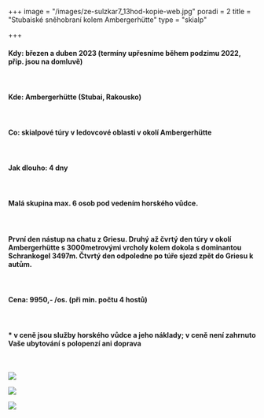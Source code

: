 +++
image = "/images/ze-sulzkar7_13hod-kopie-web.jpg"
poradi = 2
title = "Stubaiské sněhobraní kolem Ambergerhütte"
type = "skialp"

+++
#### **Kdy:** březen a duben 2023 (termíny upřesníme během podzimu 2022, příp. jsou na domluvě)

&nbsp;

#### **Kde:** Ambergerhütte (Stubai, Rakousko)

&nbsp;

#### **Co:** skialpové túry v ledovcové oblasti v okolí Ambergerhütte

&nbsp;

#### **Jak dlouho:** 4 dny

&nbsp;

#### Malá skupina max. 6 osob pod vedením horského vůdce.

&nbsp;

#### První den nástup na chatu z Griesu. Druhý až čvrtý den túry v okolí Ambergerhütte s 3000metrovými vrcholy kolem dokola s dominantou Schrankogel 3497m. Čtvrtý den odpoledne po túře sjezd zpět do Griesu k autům.

&nbsp;

#### **Cena:** 9950,- /os. (při min. počtu 4 hostů)

&nbsp;

#### * v ceně jsou služby horského vůdce a jeho náklady; v ceně není zahrnuto Vaše ubytování s polopenzí ani doprava

&nbsp;

![](/images/z-mutterberg-seespitz-kopie-web.jpg)

![](/images/z-bockkoglferner2-kopie-web.jpg)

![](/images/ze-sulzkar3_11hod-kopie-web.jpg)